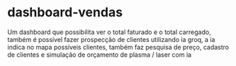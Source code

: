 # dashboard-vendas
Um dashboard que possibilita ver o total faturado e o total carregado, também é possível fazer prospecção de clientes utilizando ia groq, a ia indica no mapa possíveis clientes, também faz pesquisa de preço, cadastro de clientes e simulação de orçamento de plasma / laser com ia
